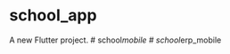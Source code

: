 # school_app

A new Flutter project.
#   s c h o o l _ m o b i l e  
 #   s c h o o l _ e r p _ m o b i l e  
 